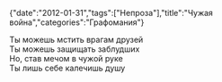 {"date":"2012-01-31","tags":["Непроза"],"title":"Чужая война","categories":"Графомания"}

Ты можешь мстить врагам друзей  
Ты можешь защищать заблудших  
Но, став мечом в чужой руке  
Ты лишь себе калечишь душу
